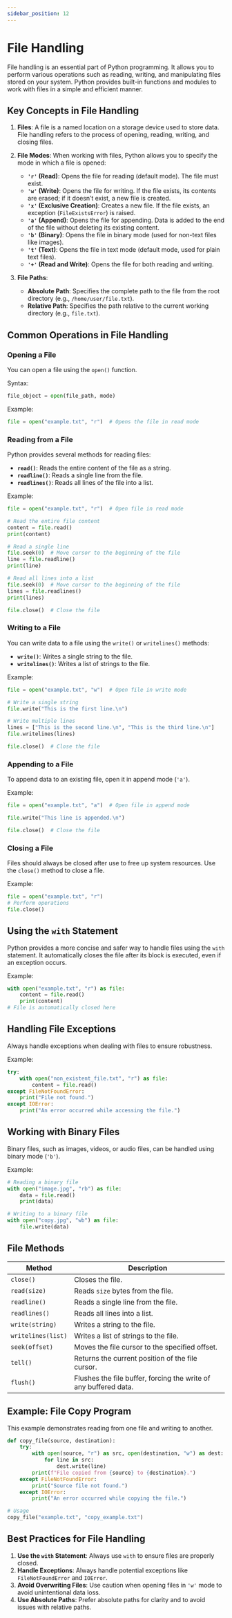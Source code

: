 ```yaml
---
sidebar_position: 12
---
```


# File Handling

File handling is an essential part of Python programming. It allows you to perform various operations such as reading, writing, and manipulating files stored on your system. Python provides built-in functions and modules to work with files in a simple and efficient manner.

## Key Concepts in File Handling

1. **Files**: A file is a named location on a storage device used to store data. File handling refers to the process of opening, reading, writing, and closing files.

2. **File Modes**: When working with files, Python allows you to specify the mode in which a file is opened:

   - **`'r'` (Read)**: Opens the file for reading (default mode). The file must exist.
   - **`'w'` (Write)**: Opens the file for writing. If the file exists, its contents are erased; if it doesn’t exist, a new file is created.
   - **`'x'` (Exclusive Creation)**: Creates a new file. If the file exists, an exception (`FileExistsError`) is raised.
   - **`'a'` (Append)**: Opens the file for appending. Data is added to the end of the file without deleting its existing content.
   - **`'b'` (Binary)**: Opens the file in binary mode (used for non-text files like images).
   - **`'t'` (Text)**: Opens the file in text mode (default mode, used for plain text files).
   - **`'+'` (Read and Write)**: Opens the file for both reading and writing.

3. **File Paths**:
   - **Absolute Path**: Specifies the complete path to the file from the root directory (e.g., `/home/user/file.txt`).
   - **Relative Path**: Specifies the path relative to the current working directory (e.g., `file.txt`).

## Common Operations in File Handling

### Opening a File

You can open a file using the `open()` function.

Syntax:

```python
file_object = open(file_path, mode)
```

Example:

```python
file = open("example.txt", "r")  # Opens the file in read mode
```

### Reading from a File

Python provides several methods for reading files:

- **`read()`**: Reads the entire content of the file as a string.
- **`readline()`**: Reads a single line from the file.
- **`readlines()`**: Reads all lines of the file into a list.

Example:

```python
file = open("example.txt", "r")  # Open file in read mode

# Read the entire file content
content = file.read()
print(content)

# Read a single line
file.seek(0)  # Move cursor to the beginning of the file
line = file.readline()
print(line)

# Read all lines into a list
file.seek(0)  # Move cursor to the beginning of the file
lines = file.readlines()
print(lines)

file.close()  # Close the file
```

### Writing to a File

You can write data to a file using the `write()` or `writelines()` methods:

- **`write()`**: Writes a single string to the file.
- **`writelines()`**: Writes a list of strings to the file.

Example:

```python
file = open("example.txt", "w")  # Open file in write mode

# Write a single string
file.write("This is the first line.\n")

# Write multiple lines
lines = ["This is the second line.\n", "This is the third line.\n"]
file.writelines(lines)

file.close()  # Close the file
```

### Appending to a File

To append data to an existing file, open it in append mode (`'a'`).

Example:

```python
file = open("example.txt", "a")  # Open file in append mode

file.write("This line is appended.\n")

file.close()  # Close the file
```

### Closing a File

Files should always be closed after use to free up system resources. Use the `close()` method to close a file.

Example:

```python
file = open("example.txt", "r")
# Perform operations
file.close()
```

## Using the `with` Statement

Python provides a more concise and safer way to handle files using the `with` statement. It automatically closes the file after its block is executed, even if an exception occurs.

Example:

```python
with open("example.txt", "r") as file:
    content = file.read()
    print(content)
# File is automatically closed here
```

## Handling File Exceptions

Always handle exceptions when dealing with files to ensure robustness.

Example:

```python
try:
    with open("non_existent_file.txt", "r") as file:
        content = file.read()
except FileNotFoundError:
    print("File not found.")
except IOError:
    print("An error occurred while accessing the file.")
```

## Working with Binary Files

Binary files, such as images, videos, or audio files, can be handled using binary mode (`'b'`).

Example:

```python
# Reading a binary file
with open("image.jpg", "rb") as file:
    data = file.read()
    print(data)

# Writing to a binary file
with open("copy.jpg", "wb") as file:
    file.write(data)
```

## File Methods

| **Method**         | **Description**                                                  |
| ------------------ | ---------------------------------------------------------------- |
| `close()`          | Closes the file.                                                 |
| `read(size)`       | Reads `size` bytes from the file.                                |
| `readline()`       | Reads a single line from the file.                               |
| `readlines()`      | Reads all lines into a list.                                     |
| `write(string)`    | Writes a string to the file.                                     |
| `writelines(list)` | Writes a list of strings to the file.                            |
| `seek(offset)`     | Moves the file cursor to the specified offset.                   |
| `tell()`           | Returns the current position of the file cursor.                 |
| `flush()`          | Flushes the file buffer, forcing the write of any buffered data. |

## Example: File Copy Program

This example demonstrates reading from one file and writing to another.

```python
def copy_file(source, destination):
    try:
        with open(source, "r") as src, open(destination, "w") as dest:
            for line in src:
                dest.write(line)
        print(f"File copied from {source} to {destination}.")
    except FileNotFoundError:
        print("Source file not found.")
    except IOError:
        print("An error occurred while copying the file.")

# Usage
copy_file("example.txt", "copy_example.txt")
```

## Best Practices for File Handling

1. **Use the `with` Statement**: Always use `with` to ensure files are properly closed.
2. **Handle Exceptions**: Always handle potential exceptions like `FileNotFoundError` and `IOError`.
3. **Avoid Overwriting Files**: Use caution when opening files in `'w'` mode to avoid unintentional data loss.
4. **Use Absolute Paths**: Prefer absolute paths for clarity and to avoid issues with relative paths.
